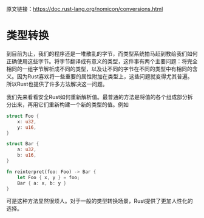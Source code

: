 原文链接：<https://doc.rust-lang.org/nomicon/conversions.html>

# 类型转换

到目前为止，我们的程序还是一堆散乱的字节，而类型系统拍马赶到教给我们如何正确使用这些字节。将字节翻译成有意义的类型，这件事有两个主要问题：将完全相同的一组字节解析成不同的类型，以及让不同的字节在不同的类型中有相同的含义。因为Rust喜欢将一些重要的属性附加在类型上，这些问题就变得尤其普遍。所以Rust也提供了许多方法解决这一问题。

我们先来看看安全Rust如何重新解析值。最普通的方法是将值的各个组成部分拆分出来，再用它们重新构建一个新的类型的值。例如

```rust
struct Foo {
    x: u32,
    y: u16,
}

struct Bar {
    a: u32,
    b: u16,
}

fn reinterpret(foo: Foo) -> Bar {
    let Foo { x, y } = foo;
    Bar { a: x, b: y }
}
```

可是这种方法显然很烦人。对于一般的类型转换场景，Rust提供了更加人性化的选择。